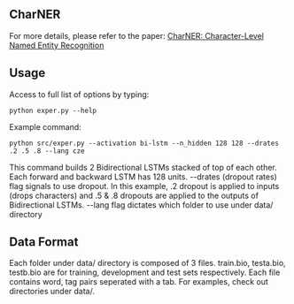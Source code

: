 ## CharNER
For more details, please refer to the paper: [CharNER: Character-Level Named Entity Recognition](http://www.aclweb.org/anthology/C/C16/C16-1087.pdf)

## Usage

Access to full list of options by typing:
```
python exper.py --help
```

Example command:
```
python src/exper.py --activation bi-lstm --n_hidden 128 128 --drates .2 .5 .8 --lang cze
```
This command builds 2 Bidirectional LSTMs stacked of top of each other.
Each forward and backward LSTM has 128 units.
--drates (dropout rates) flag signals to use dropout.
In this example, .2 dropout is applied to inputs (drops characters) and .5 & .8 dropouts are applied to the outputs of Bidirectional LSTMs. 
--lang flag dictates which folder to use under data/ directory

## Data Format
Each folder under data/ directory is composed of 3 files.
train.bio, testa.bio, testb.bio are for training, development and test sets respectively.
Each file contains word, tag pairs seperated with a tab.
For examples, check out directories under data/. 

